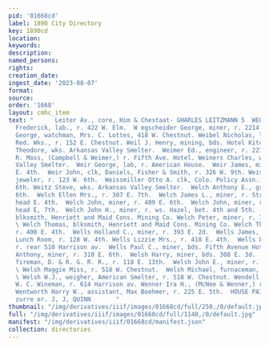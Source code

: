 ```yaml
---
pid: '01668cd'
label: 1890 City Directory
key: 1890cd
location: 
keywords: 
description: 
named_persons: 
rights: 
creation_date: 
ingest_date: '2023-08-07'
format: 
source: 
order: '1668'
layout: cmhc_item
text: "      Leiter Av., core, Him & Chestaat- GHARLES LEITZMANN 5  WEG 25  Weghorst
  Frederick, lab., r. 422 W. Elm.  W egscheider George, miner, r. 2214 E, 3d.  Wehrle
  George, watchman, Mrs. C. Lottes, 418 W. Chestnut. Weibel Nicholas, lab, Harrison
  Red. Wks., r. 152 E. Chestnut. Weil J. Henry, mining, bds. Hotel Kitchen.  Weilocher
  Theodore, wks. Arkansas Valley Smelter.  Weimer Ed., engineer, r. 227 E. 8th.  Weimer
  R. Moss, (Campbell & Weimer,) r. Fifth Ave. Hotel. Weiners Charles, wks. Arkansas
  Valley Smelter.  Weir George, lab, r. American House.  Weir James, miner, r. 400
  E. 4th.  Weir John, clk, Daniels, Fisher & Smith, r. 326 W. 9th. Weissmiller Edward,
  jeweler, r. 123 W. 6th.  Weissmiller Otto A. clk, Colo. Policy Assn., r. 123 W.
  6th. Weitz Steve, wks. Arkansas Valley Smelter.  Welch Anthony E., grocer, 826 E.
  6th.  Welch Ellen Mrs., r. 307 E. 7th.  Welch James L., miner, r. Strayhorse Rd,
  head E. 4th.  Welch John, miner, r. 409 E. 6th.  Welch John, miner, r. Fryer Hill,
  head E, 7th.  Welch John H., miner, r. ws. Hazel, bet. 4th and 5th.  Welch Patrick,
  blksmith, Henriett and Maid Cons. Mining Co. Welch Peter, miner, r. 708 E. 4th.
  \ Welch Thomas, blksmith, Henriett and Maid Cons. Mining Co. Welch Thomas, miner,
  r. 400 E. 4th.  Wells Holland C., miner, r. 393 E. 2d.  Wells James, waiter, Clinton
  Lunch Room, r. 128 W. 4th. Wells Lizzie Mrs., r. 418 E. 4th.  Wells Lysander L.,
  r. rear 510 Harrison av.  Wells Paul C., miner, bds. Fifth Avenue Hotel.  Welsh
  Anthony, miner, r. 310 E. 6th.  Welsh Harry, miner, bds. 308 E. 3d.  Welsh John,
  fireman, D. & R. G. R. R., r. 118 E. 13th.  Welsh John E., miner, r. 201 S. Pine.
  \ Welsh Maggie Miss, r. 518 W. Chestnut.  Welsh Michael, furnaceman, American Smelter.
  \ Welsh W.J., weigher, American Smelter, r. 518 W. Chestnut. Wendell Louis, tailor,
  W. C. Wineman, r. 614 Harrison av. Wenner Ira H., (McNee & Wenner,) r. 223 E. 5th.
  Wentworth Harry W., assistant, Max Boehmer, r. 225 E. 5th.  HOUSE PAINTING, sasr
  zurre or. J, J, QUINN       "
thumbnail: "/img/derivatives/iiif/images/01668cd/full/250,/0/default.jpg"
full: "/img/derivatives/iiif/images/01668cd/full/1140,/0/default.jpg"
manifest: "/img/derivatives/iiif/01668cd/manifest.json"
collection: directories
---
```

